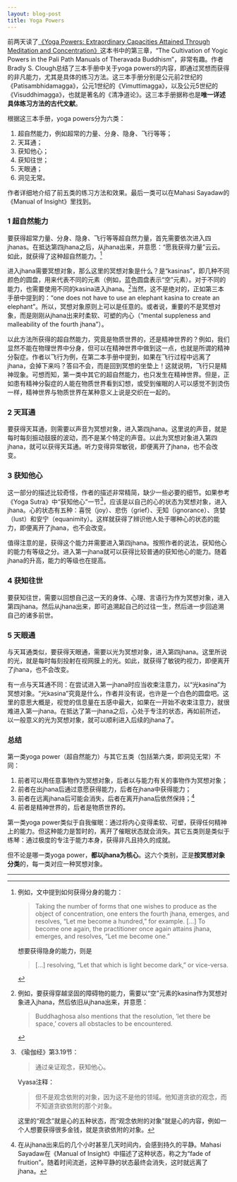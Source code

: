 ```yaml
---
layout: blog-post
title: Yoga Powers
---
```


前两天读了[《Yoga Powers: Extraordinary Capacities Attained Through Meditation and Concentration》](https://book.douban.com/subject/19840050/)这本书中的第三章，“The Cultivation of Yogic Powers in the Pali Path Manuals of Theravada Buddhism”，非常有趣。作者Bradly S. Clough总结了三本手册中关于yoga powers的内容，即通过冥想而获得的非凡能力，尤其是具体的练习方法。这三本手册分别是公元前2世纪的《Patisambhidamagga》，公元1世纪的《Vimuttimagga》，以及公元5世纪的《Visuddhimagga》，也就是著名的《清净道论》。这三本手册据称也是**唯一详述具体练习方法的古代文献**。

根据这三本手册，yoga powers分为六类：

1. 超自然能力，例如超常的力量、分身、隐身、飞行等等；
2. 天耳通；
3. 获知他心；
4. 获知往世；
5. 天眼通；
6. 洞见无常。

作者详细地介绍了前五类的练习方法和效果。最后一类可以在Mahasi Sayadaw的《Manual of Insight》里找到。

### 1 超自然能力

要获得超常力量、分身、隐身、飞行等等超自然力量，首先需要依次进入四jhanas。在抵达第四jhana之后，从jhana出来，并意愿：“愿我获得力量”云云。如此，就获得了这种超自然能力。[^examples-1]

  [^examples-1]: 例如，文中提到如何获得分身的能力：

    > Taking the number of forms that one wishes to produce as the object of concentration, one enters the fourth jhana, emerges, and resolves, “Let me become a hundred,” for example. [...] To become one again, the practitioner once again attains jhana, emerges, and resolves, “Let me become one.”

    想要获得隐身的能力，则是

    > [...] resolving, “Let that which is light become dark,” or vice-versa.

进入jhana需要冥想对象，那么这里的冥想对象是什么？是“kasinas”，即几种不同颜色的圆盘，用来代表不同的元素（例如，蓝色圆盘表示“空”元素）。对于不同的能力，也需要使用不同的kasina进入jhana。[^examples-2]当然，这不是绝对的，正如第三本手册中提到的：“one does not have to use an elephant kasina to create an elephant”。所以，冥想对象原则上可以是任意的。或者说，重要的不是冥想对象，而是刚刚从jhana出来时柔软、可塑的内心（“mental suppleness and malleability of the fourth jhana”）。

  [^examples-2]: 例如，要获得穿越坚固的障碍物的能力，需要以“空”元素的kasina作为冥想对象进入jhana，然后依旧从jhana出来，并意愿：

    > Buddhaghosa also mentions that the resolution, ‘let there be space,’ covers all obstacles to be encountered.

以此方法所获得的超自然能力，究竟是物质世界的，还是精神世界的？例如，我们显然不能在物理世界中分身，但可以在精神世界中做到这一点，也就是所谓的精神分裂症。作者以飞行为例，在第二本手册中提到，如果在飞行过程中远离了jhana，会掉下来吗？答曰不会，而是回到冥想的坐垫上！这就说明，飞行只是精神现象。可想而知，第一类中其它的超自然能力，也只发生在精神世界。但是，正如患有精神分裂症的人能在物质世界看到幻想，或受到催眠的人可以感觉不到烫伤一样，精神世界与物质世界在某种意义上说是交织在一起的。

### 2 天耳通

要获得天耳通，则需要以声音为冥想对象，进入第四jhana。这里说的声音，就是每时每刻振动鼓膜的波动，而不是某个特定的声音。以此为冥想对象进入第四jhana，就可以获得天耳通。听力变得异常敏锐，即便离开了jhana，也不会改变。

### 3 获知他心

这一部分的描述比较奇怪，作者的描述非常精简，缺少一些必要的细节。如果参考《Yoga Sutra》中“获知他心”一节[^yoga-sutra]，应该是以自己的心的状态为冥想对象，进入jhana。心的状态有五种：喜悦（joy）、悲伤（grief）、无知（ignorance）、贪婪（lust）和安宁（equanimity）。这样就获得了辨识他人处于哪种心的状态的能力，即便离开了jhana，也不会改变。

  [^yoga-sutra]: 《瑜伽经》第3.19节：

    > 通过亲证观念，获知他心。

    Vyasa注释：

    > 但不是观念依附的对象，因为这不是他的领域。他知道贪欲的观念，而不知道贪欲依附的那个对象。

    这里的“观念”就是心的五种状态，而“观念依附的对象”就是心的内容，例如一个人想要获得很多金钱，就是贪欲依附的对象。

值得注意的是，获得这个能力并需要进入第四jhana。按照作者的说法，获知他心的能力有等级之分。进入第一jhana就可以获得比较普通的获知他心的能力。随着jhana的升高，能力的等级也在提高。

### 4 获知往世

要获知往世，需要以回想自己这一天的身体、心理、言语行为作为冥想对象，进入第四jhana。然后从jhana出来，即可追溯起自己的过往一生，然后进一步回追溯自己的诸多前世。

### 5 天眼通

与天耳通类似，要获得天眼通，需要以光为冥想对象，进入第四jhana。这里所说的光，就是每时每刻投射在视网膜上的光。如此，就获得了敏锐旳视力，即便离开了jhana，也不会改变。

有一点与天耳通不同：在尝试进入第一jhana时应当收束注意力，以“光kasina”为冥想对象。“光kasina”究竟是什么，作者并没有说，也许是一个白色的圆盘吧。这里的意思大概是，视觉的信息量在五感中最大，如果在一开始不收束注意力，就很难进入第一jhana。在抵达了第一jhana之后，心处于专注的状态，再如前所述，以一般意义的光为冥想对象，就可以顺利进入后续的jhana了。

### 总结

第一类yoga power（超自然能力）与其它五类（包括第六类，即洞见无常）不同：

1. 前者可以用任意事物作为冥想对象，后者以与能力有关的事物作为冥想对象；
2. 前者在出jhana后通过意愿获得能力，后者在jhana中获得能力；
3. 前者在远离jhana后可能会消失，后者在离开jhana后依然保持；[^fade-of-fruition]
4. 前者是精神世界的，后者是物质世界的。

  [^fade-of-fruition]: 在从jhana出来后的几个小时甚至几天时间内，会感到持久的平静。Mahasi Sayadaw在《Manual of Insight》中描述了这种状态，称之为“fade of fruition”。随着时间流逝，这种平静的状态最终会消失，这时就远离了jhana。

第一类yoga power类似于自我催眠：通过将内心变得柔软、可塑，获得任何精神上的能力。但这种能力是暂时的，离开了催眠状态就会消失。其它五类则是类似于练琴：通过极度的专注于能力本身，获得非凡且持久的成就。

但不论是哪一类yoga power，**都以jhana为核心**。这六个类别，正是**按冥想对象分类**的，每一类对应一种冥想对象。

---
